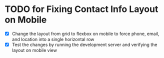 # TODO for Fixing Contact Info Layout on Mobile

- [x] Change the layout from grid to flexbox on mobile to force phone, email, and location into a single horizontal row
- [x] Test the changes by running the development server and verifying the layout on mobile view
